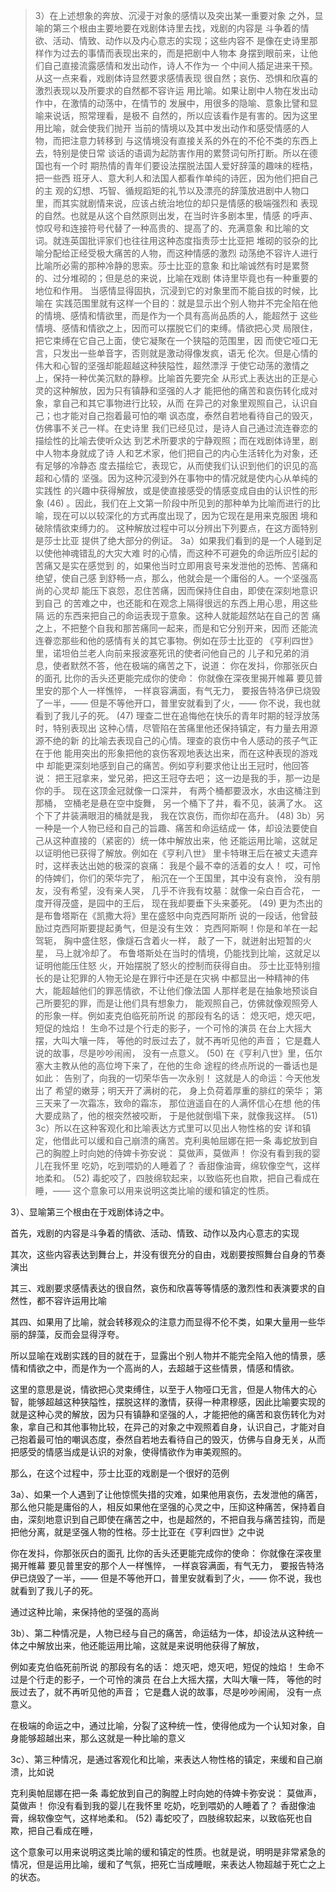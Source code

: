 <blockquote data-pid="EhNzhh-0">3）在上述想象的奔放、沉浸于对象的感情以及突出某⼀重要对象 之外，显喻的第三个根由主要地要在戏剧体诗⾥去找，戏剧的内容是 ⽃争着的情欲、活动、情致、动作以及内⼼意志的实现；这些内容不 是像在史诗⾥那样作为过去的事情⽽表现出来的，⽽是把剧中⼈物本 ⾝摆到眼前来，让他们⾃⼰直接流露感情和发出动作，诗⼈不作为⼀ 个中间⼈插⾜进来⼲预。从这⼀点来看，戏剧体诗显然要求感情表现 很⾃然；哀伤、恐惧和欣喜的激烈表现以及所要求的⾃然都不容许运 ⽤⽐喻。如果让剧中⼈物在发出动作中，在激情的动荡中，在情节的 发展中，⽤很多的隐喻、意象⽐譬和显喻来说话，照常理看，是极不 ⾃然的，所以应该看作是有害的。因为这⾥⽤⽐喻，就会使我们抛开 当前的情境以及其中发出动作和感受情感的⼈物，⽽把注意⼒转移到 与这情境没有直接关系的外在的不伦不类的东⻄上去，特别是使⽇常 谈话的语调为起防害作⽤的累赘词句所打断。所以在德国也有⼀个时 期热情的⻘年们要设法摆脱法国⼈爱好辞藻的趣味的桎梏，把⼀些⻄ 班⽛⼈、意⼤利⼈和法国⼈都看作单纯的诗匠，因为他们把⾃⼰的主 观的幻想、巧智、循规蹈矩的礼节以及漂亮的辞藻放进剧中⼈物⼝ ⾥，⽽其实就剧情来说，应该占统治地位的却只是情感的极端强烈和 表现的⾃然。也就是从这个⾃然原则出发，在当时许多剧本⾥，情感 的呼声、惊叹号和连接符号代替了⼀种⾼贵的、提⾼了的、充满意象 和⽐喻的⽂词。就连英国批评家们也往往⽤这种态度指责莎⼠⽐亚把 堆砌的驳杂的⽐喻分配给正经受极⼤痛苦的⼈物，⽽这种情感的激烈 动荡绝不容许⼈进⾏⽐喻所必需的那种冷静的思索。莎⼠⽐亚的意象 和⽐喻诚然有时是累赘的、过分堆砌的；但是总的来说，⽐喻在戏剧 体诗⾥毕竟也有⼀种重要的地位和作⽤。 当感情显得固执，沉浸到它的对象⾥⽽不能⾃拔的时候，⽐喻在 实践范围⾥就有这样⼀个⽬的：就是显⽰出个别⼈物并不完全陷在他 的情境、感情和情欲⾥，⽽是作为⼀个具有⾼尚品质的⼈，能超然于 这些情境、感情和情欲之上，因⽽可以摆脱它们的束缚。情欲把⼼灵 局限住，把它束缚在它⾃⼰上⾯，使它凝聚在⼀个狭隘的范围⾥，因 ⽽使它哑⼝⽆⾔，只发出⼀些单⾳字，否则就是激动得像发疯，语⽆ 伦次。但是⼼情的伟⼤和⼼智的坚强却能超越这种狭隘性，超然漂浮 于使它动荡的激情之上，保持⼀种优美沉默的静穆。⽐喻⾸先要完全 从形式上表达出的正是⼼灵的这种解放，因为只有镇静和坚强的⼈才 能把他的痛苦和哀伤转化成对象，拿⾃⼰和其它事物进⾏⽐较，从⽽ 在异⼰的对象⾥观照⾃⼰，认识⾃⼰；也才能对⾃⼰抱着最可怕的嘲 讽态度，泰然⾃若地看待⾃⼰的毁灭，仿佛事不关⼰⼀样。在史诗⾥ 我们已经⻅过，是诗⼈⾃⼰通过流连眷恋的描绘性的⽐喻去使听众达 到艺术所要求的宁静观照；⽽在戏剧体诗⾥，剧中⼈物本⾝就成了诗 ⼈和艺术家，他们把⾃⼰的内⼼⽣活转化为对象，还有⾜够的冷静态 度去描绘它，表现它，从⽽使我们认识到他们的识⻅的⾼超和⼼情的 坚强。因为这种沉浸到外在事物中的情况就是使内⼼从单纯的实践性 的兴趣中获得解放，或是使直接感受的情感变成⾃由的认识性的形象 (46) 。因此，我们在上⽂第⼀阶段中所⻅到的那种单为⽐喻⽽进⾏的⽐ 喻，现在可以以较深化的⽅式再度出现了，因为它现在是⽤来克服困 境和破除情欲束缚⼒的。 这种解放过程中可以分辨出下列要点，在这⽅⾯特别是莎⼠⽐亚 提供了绝⼤部分的例证。 3a）如果我们看到的是⼀个⼈碰到⾜以使他神魂错乱的⼤灾⼤难 时的⼼情，⽽这种不可避免的命运所应引起的苦痛⼜是实在感觉到 的，如果他当时⽴即⽤哀号来发泄他的恐怖、苦痛和绝望，使⾃⼰感 到舒畅⼀点，那么，他就会是⼀个庸俗的⼈。⼀个坚强⾼尚的⼼灵却 能压下哀怨，忍住苦痛，因⽽保持住⾃由，即使在深刻地意识到⾃⼰ 的苦难之中，也还能和在观念上隔得很远的东⻄上⽤⼼思，⽤这些隔 远的东⻄来把⾃⼰的命运表现于意象。这种⼈就能超然站在⾃⼰的苦 痛之上，不把整个⾃我和那苦痛同⼀起来，⽽是和它分别开来，因⽽ 还能流连眷恋那些和他的感情有关的其它事物。例如在莎⼠⽐亚的 《亨利四世》⾥，诺坦伯兰⽼⼈向前来报波塞死讯的使者问他⾃⼰的 ⼉⼦和兄弟的消息，使者默然不答，他在极端的痛苦之下，说道： 你在发抖，你那张灰⽩的⾯孔 ⽐你的⾆头还更能完成你的使命： 你就像在深夜⾥揭开帷幕 要⻅普⾥安的那个⼈⼀样憔悴， ⼀样哀容满⾯，有⽓⽆⼒， 要报告特洛伊已烧毁了⼀半，—— 但是不等他开⼝，普⾥安就看到了⽕，—— 你不说，我也就看到了我⼉⼦的死。 (47) 理查⼆世在追悔他在快乐的⻘年时期的轻浮放荡时，特别表现出 这种⼼情，尽管陷在苦痛⾥他还保持镇定，有⼒量去⽤源源不绝的新 的⽐喻去表现⾃⼰的⼼情。理查的哀伤中令⼈感动的孩⼦⽓正在于他 能⽤突出的形象把他的哀伤客观地表达出来，⽽在这种表现的游戏中 却能更深刻地感到⾃⼰的痛苦。例如亨利要求他让出王冠时，他回答 说： 把王冠拿来，堂兄弟，把这王冠夺去吧； 这⼀边是我的⼿，那⼀边是你的⼿。 现在这顶⾦冠就像⼀⼝深井， 有两个桶都要汲⽔，⽔由这桶注到那桶， 空桶⽼是悬在空中旋舞， 另⼀个桶下了井，看不⻅，装满了⽔。 这个下了井装满眼泪的桶就是我， 我在饮哀伤，⽽你却在⾼升。 (48) 3b）另⼀种是⼀个⼈物已经和⾃⼰的旨趣、痛苦和命运结成⼀ 体，却设法要使⾃⼰从这种直接的（紧密的）统⼀体中解放出来，他 还能运⽤⽐喻，这就⾜以证明他已获得了解放。例如在《亨利⼋世》 ⾥卡特琳王后在被丈夫遗弃时，这样表达出她的极深的哀痛： 我是个最不幸的活着的⼥⼈！ 哎，可怜的侍婢们，你们的荣华完了， 船沉在⼀个王国⾥，其中没有哀怜， 没有朋友，没有希望，没有亲⼈哭， ⼏乎不许我有坟墓：就像⼀朵⽩百合花， ⼀度开得茂盛，是园中的王后， 现在我却要垂下头来萎死。 (49) 更为杰出的是布鲁塔斯在《凯撒⼤将》⾥在盛怒中向克⻄阿斯所 说的⼀段话，他曾⿎励过克⻄阿斯要提起勇⽓，但是没有⽣效： 克⻄阿斯啊！你是和⽺在⼀起驾轭， 胸中盛住怒，像燧⽯含着⽕⼀样， 敲了⼀下，就迸射出短暂的⽕星， ⻢上就冷却了。 布鲁塔斯处在当时的情境，仍能找到⽐喻，这就⾜以证明他能压住怒 ⽕，开始摆脱了怒⽕的控制⽽获得⾃由。 莎⼠⽐亚特别擅⻓的是让犯罪的⼈物⽆论是在罪⾏中还是在灾祸 中都显出⼀种精神的伟⼤，能超越他们的罪恶情欲，不让他们像法国 ⼈那样⽼是在抽象地预谈⾃⼰所要犯的罪，⽽是让他们具有想象⼒， 能观照⾃⼰，仿佛就像观照旁⼈的形象⼀样。例如⻨克伯临死前所说 的那段有名的话： 熄灭吧，熄灭吧，短促的烛焰！ ⽣命不过是个⾏⾛的影⼦，⼀个可怜的演员 在台上⼤摇⼤摆，⼤叫⼤嚷⼀阵， 等他的时⾠过去了，就不再听⻅他的声⾳； 它是蠢⼈说的故事，尽是吵吵闹闹， 没有⼀点意义。 (50) 在《亨利⼋世》⾥，伍尔塞⼤主教从他的⾼位垮下来了，在他的⽣命 途程的终点所说的⼀番话也是如此： 告别了，向我的⼀切荣华告⼀次永别！ 这就是⼈的命运：今天他发出了 希望的嫩芽；明天开了满树的花， ⾝上负荷着厚重的腓红的荣华； 第三天来了⼀次霜冻，致命的霜冻， 那位逍遥⾃在的⼈满怀信⼼在想 他的伟⼤要成熟了，他的根突然被咬断， 于是他就倒塌下来，就像我这样。 (51) 3c）所以在这种客观化和⽐喻表达⽅式⾥可以⻅出⼈物性格的安 详和镇定，他借此可以缓和⾃⼰崩溃的痛苦。克利奥帕屈娜在把⼀条 毒蛇放到⾃⼰的胸膛上时向她的侍婢卡弥安说： 莫做声，莫做声！ 你没有看到我的婴⼉在我怀⾥ 吃奶，吃到喂奶的⼈睡着了？ ⾹甜像油膏，绵软像空⽓，这样地柔和。 (52) 毒蛇咬了，四肢绵软起来，以致临死也⾃欺，把⾃⼰看成在睡，—— 这个意象可以⽤来说明这类⽐喻的缓和镇定的性质。</blockquote><p data-pid="siSqgPHb">3）、显喻第三个根由在于戏剧体诗之中。</p><p data-pid="T1GmW5_2">首先，戏剧的内容是斗争着的情欲、活动、情致、动作以及内心意志的实现</p><p data-pid="QGbZ_GhH">其次，这些内容表达到舞台上，并没有很充分的自由，戏剧要按照舞台自身的节奏演出</p><p data-pid="rSBoaRq0">其三、戏剧要求感情表达的很自然，哀伤和欣喜等等情感的激烈性和表演要求的自然性，都不容许运用比喻</p><p data-pid="P6dq3-sI">其四、如果用了比喻，就会转移观众的注意力而显得不伦不类，如果大量用一些华丽的辞藻，反而会显得浮夸。</p><p data-pid="YvpIXax1">所以显喻在戏剧实践的目的就在于，显露出个别人物并不能完全陷入他的情景，感情和情欲之中，而是作为一个高尚的人，去超越于这些情景，情感和情欲。</p><p data-pid="F26iylkP">这里的意思是说，情欲把心灵束缚住，以至于人物哑口无言，但是人物伟大的心智，能够超越这种狭隘性，摆脱这样的激情，获得一种肃穆感，因此比喻要实现的就是这种心灵的解放，因为只有镇静和坚强的人，才能把他的痛苦和哀伤转化为对象，拿自己和其他事物比较，在异己的对象之中观照着自身，认识自己，才能对自己抱着最可怕的嘲讽态度，泰然自若地去看待自己的毁灭，仿佛与自身无关，从而把感受的情感当成是认识的对象，使得情欲作为审美观照的。</p><p data-pid="bKGxWUeg">那么，在这个过程中，莎士比亚的戏剧是一个很好的范例</p><p data-pid="rXHqVIWw">3a）、如果一个人遇到了让他惊慌失措的灾难，如果他用哀伤，去发泄他的痛苦，那么他只能是庸俗的人，相反如果他在坚强的心灵之中，压抑这种痛苦，保持着自由，深刻地意识到自己即使在痛苦之中，也是超然的，不把自我与痛苦挂钩，而是把他分离，就是坚强人物的性格。莎士比亚在《亨利四世》之中说</p><p data-pid="E6_uWUpz">你在发抖，你那张灰⽩的⾯孔 ⽐你的⾆头还更能完成你的使命： 你就像在深夜⾥揭开帷幕 要⻅普⾥安的那个⼈⼀样憔悴， ⼀样哀容满⾯，有⽓⽆⼒， 要报告特洛伊已烧毁了⼀半，—— 但是不等他开⼝，普⾥安就看到了⽕，—— 你不说，我也就看到了我⼉⼦的死。</p><p data-pid="vCIQLnub">通过这种比喻，来保持他的坚强的高尚</p><p data-pid="Y3DCXWx3">3b）、第二种情况是，人物已经与自己的痛苦，命运结为一体，却设法从这种统一体之中解放出来，他还能运用比喻，这就是来说明他获得了解放，</p><p data-pid="rOKmHhdj">例如⻨克伯临死前所说 的那段有名的话： 熄灭吧，熄灭吧，短促的烛焰！ ⽣命不过是个⾏⾛的影⼦，⼀个可怜的演员 在台上⼤摇⼤摆，⼤叫⼤嚷⼀阵， 等他的时⾠过去了，就不再听⻅他的声⾳； 它是蠢⼈说的故事，尽是吵吵闹闹， 没有⼀点意义。</p><p data-pid="VrnbFAlK">在极端的命运之中，通过比喻，分裂了这种统一性，使得他成为一个认知对象，自身能够超越出来，那么这就是一种比喻的意义</p><p data-pid="huNqmxK9">3c）、第三种情况，是通过客观化和比喻，来表达人物性格的镇定，来缓和自己崩溃，比如说</p><p data-pid="IPkzlf0s">克利奥帕屈娜在把⼀条 毒蛇放到⾃⼰的胸膛上时向她的侍婢卡弥安说： 莫做声，莫做声！ 你没有看到我的婴⼉在我怀⾥ 吃奶，吃到喂奶的⼈睡着了？ ⾹甜像油膏，绵软像空⽓，这样地柔和。 (52) 毒蛇咬了，四肢绵软起来，以致临死也⾃欺，把⾃⼰看成在睡，</p><p data-pid="aMgamZva"> 这个意象可以⽤来说明这类⽐喻的缓和镇定的性质。也就是说，明明是非常紧急的情况，但是运用比喻，缓和了气氛，把死亡当成睡眠，来表达人物超越于死亡之上的状态。</p><p></p>